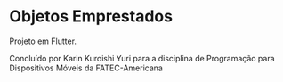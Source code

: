 # Objetos Emprestados

Projeto em Flutter.

Concluído por Karin Kuroishi Yuri para a disciplina de Programação para Dispositivos Móveis da FATEC-Americana
